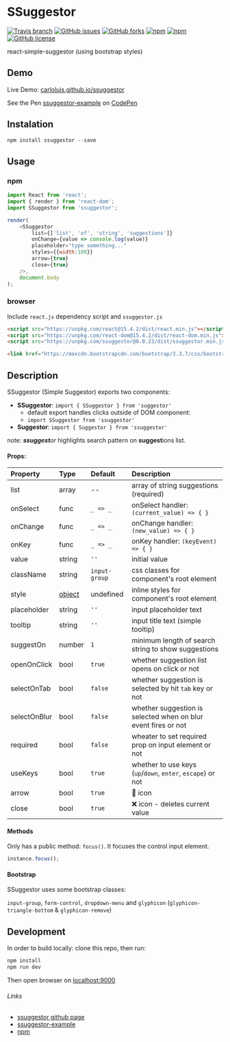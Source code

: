 # SSuggestor

[![Travis branch](https://img.shields.io/travis/carloluis/ssuggestor/master.svg)](https://travis-ci.org/carloluis/ssuggestor)
[![GitHub issues](https://img.shields.io/github/issues/carloluis/ssuggestor.svg)](https://github.com/carloluis/ssuggestor/issues)
[![GitHub forks](https://img.shields.io/github/forks/carloluis/ssuggestor.svg)](https://github.com/carloluis/ssuggestor/network)
[![npm](https://img.shields.io/npm/v/ssuggestor.svg)](https://www.npmjs.com/package/ssuggestor)
[![npm](https://img.shields.io/npm/dt/ssuggestor.svg)](https://npm-stat.com/charts.html?package=ssuggestor)
[![GitHub license](https://img.shields.io/badge/license-MIT-blue.svg)](https://raw.githubusercontent.com/carloluis/ssuggestor/master/LICENSE)

react-simple-suggestor (using bootstrap styles)

## Demo

Live Demo: [carloluis.github.io/ssuggestor](https://carloluis.github.io/ssuggestor/)

See the Pen [ssuggestor-example](http://codepen.io/carloluis/pen/rjpLYw/) on [CodePen](http://codepen.io)

## Instalation

```javascript
npm install ssuggestor --save
```

## Usage 

### npm

```javascript
import React from 'react';
import { render } from 'react-dom';
import SSuggestor from 'ssuggestor';

render(
	<SSuggestor 
		list={['list', 'of', 'string', 'suggestions']}
		onChange={value => console.log(value)}
		placeholder="type something..."
		styles={{width:100}}
		arrow={true}
		close={true}
	/>,
	document.body
);

```

### browser

Include `react.js` dependency script and `ssuggestor.js` 

```html
<script src="https://unpkg.com/react@15.4.2/dist/react.min.js"></script>
<script src="https://unpkg.com/react-dom@15.4.2/dist/react-dom.min.js"></script>
<script src="https://unpkg.com/ssuggestor@0.0.23/dist/ssuggestor.min.js"></script>

<link href="https://maxcdn.bootstrapcdn.com/bootstrap/3.3.7/css/bootstrap.min.css">
```

## Description

SSuggestor (Simple Suggestor) exports two components:
* __SSuggestor__: `import { SSuggestor } from 'suggestor'`
	* default export handles clicks outside of DOM component: 
  * `import SSuggestor from 'ssuggestor'`
* __Suggestor__: `import { Suggestor } from 'ssuggestor'`

note: _**ssuggest**or_ highlights search pattern on **suggest**ions list.

#### Props:

Property | Type | Default | Description
:--------|:-----|:--------|:-----------
list     | array | -- | array of string suggestions (required)
onSelect | func | `_ => _` | onSelect handler: `(current_value) => { }`
onChange | func | `_ => _` | onChange handler: `(new_value) => { }`
onKey	 | func | `_ => _` | onKey handler: `(keyEvent) => { }`
value    | string | `''` | initial value
className| string | `input-group` | css classes for component's root element
style    | [object](https://facebook.github.io/react/docs/dom-elements.html#style "react style object") | undefined | inline styles for component's root element
placeholder | string | `''` | input placeholder text
tooltip  | string | `''` | input title text (simple tooltip)
suggestOn| number | `1` | minimum length of search string to show suggestions
openOnClick | bool | `true` | whether suggestion list opens on click or not
selectOnTab | bool | `false` | whether suggestion is selected by hit `tab` key or not
selectOnBlur | bool | `false` | whether suggestion is selected when on blur event fires or not
required | bool | `false` | wheater to set required prop on input element or not
useKeys  | bool | `true` | whether to use keys (`up`/`down`, `enter`, `escape`) or not
arrow    | bool | `true` | :small_red_triangle_down: icon
close    | bool | `true` | :x: icon - deletes current value


#### Methods

Only has a public method: `focus()`. It focuses the control input element.
```javascript
instance.focus();
```

#### Bootstrap

SSuggestor uses some bootstrap classes: 

`input-group`, `form-control`, `dropdown-menu` and `glyphicon` (`glyphicon-triangle-bottom` & `glyphicon-remove`) 

## Development

In order to build locally: clone this repo, then run:
```javascript
npm install
npm run dev
```

Then open browser on [localhost:9000](http://localhost:9000/)

###### Links
* [ssuggestor github page](https://carloluis.github.io/ssuggestor/)
* [ssuggestor-example](http://codepen.io/carloluis/pen/rjpLYw/)
* [npm](https://www.npmjs.com/package/ssuggestor "ssuggestor@npm")
